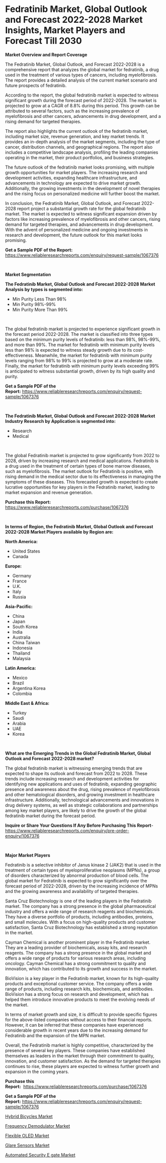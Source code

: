 <p><h1>Fedratinib Market, Global Outlook and Forecast 2022-2028 Market Insights, Market Players and Forecast Till 2030</h1></p><p><strong>Market Overview and Report Coverage</strong></p>
<p><p>The Fedratinib Market, Global Outlook, and Forecast 2022-2028 is a comprehensive report that analyzes the global market for fedratinib, a drug used in the treatment of various types of cancers, including myelofibrosis. The report provides a detailed analysis of the current market scenario and future prospects of fedratinib.</p><p>According to the report, the global fedratinib market is expected to witness significant growth during the forecast period of 2022-2028. The market is projected to grow at a CAGR of 8.8% during this period. This growth can be attributed to several factors, such as the increasing prevalence of myelofibrosis and other cancers, advancements in drug development, and a rising demand for targeted therapies.</p><p>The report also highlights the current outlook of the fedratinib market, including market size, revenue generation, and key market trends. It provides an in-depth analysis of the market segments, including the type of cancer, distribution channels, and geographical regions. The report also includes a competitive landscape analysis, profiling the leading companies operating in the market, their product portfolios, and business strategies.</p><p>The future outlook of the fedratinib market looks promising, with multiple growth opportunities for market players. The increasing research and development activities, expanding healthcare infrastructure, and advancements in technology are expected to drive market growth. Additionally, the growing investments in the development of novel therapies and the rising focus on personalized medicine will further boost the market.</p><p>In conclusion, the Fedratinib Market, Global Outlook, and Forecast 2022-2028 report project a substantial growth rate for the global fedratinib market. The market is expected to witness significant expansion driven by factors like increasing prevalence of myelofibrosis and other cancers, rising demand for targeted therapies, and advancements in drug development. With the advent of personalized medicine and ongoing investments in research and development, the future outlook for this market looks promising.</p></p>
<p><strong>Get a Sample PDF of the Report:</strong> <a href="https://www.reliableresearchreports.com/enquiry/request-sample/1067376">https://www.reliableresearchreports.com/enquiry/request-sample/1067376</a></p>
<p>&nbsp;</p>
<p><strong>Market Segmentation</strong></p>
<p><strong>The Fedratinib Market, Global Outlook and Forecast 2022-2028 Market Analysis by types is segmented into:</strong></p>
<p><ul><li>Min Purity Less Than 98%</li><li>Min Purity 98%-99%</li><li>Min Purity More Than 99%</li></ul></p>
<p>&nbsp;</p>
<p><p>The global fedratinib market is projected to experience significant growth in the forecast period 2022-2028. The market is classified into three types based on the minimum purity levels of fedratinib: less than 98%, 98%-99%, and more than 99%. The market for fedratinib with minimum purity levels less than 98% is expected to witness steady growth due to its cost-effectiveness. Meanwhile, the market for fedratinib with minimum purity levels ranging from 98% to 99% is projected to grow at a moderate rate. Finally, the market for fedratinib with minimum purity levels exceeding 99% is anticipated to witness substantial growth, driven by its high quality and purity.</p></p>
<p><strong>Get a Sample PDF of the Report:</strong>&nbsp;<a href="https://www.reliableresearchreports.com/enquiry/request-sample/1067376">https://www.reliableresearchreports.com/enquiry/request-sample/1067376</a></p>
<p>&nbsp;</p>
<p><strong>The Fedratinib Market, Global Outlook and Forecast 2022-2028 Market Industry Research by Application is segmented into:</strong></p>
<p><ul><li>Research</li><li>Medical</li></ul></p>
<p>&nbsp;</p>
<p><p>The global Fedratinib market is projected to grow significantly from 2022 to 2028, driven by increasing research and medical applications. Fedratinib is a drug used in the treatment of certain types of bone marrow diseases, such as myelofibrosis. The market outlook for Fedratinib is positive, with rising demand in the medical sector due to its effectiveness in managing the symptoms of these diseases. This forecasted growth is expected to create lucrative opportunities for key players in the Fedratinib market, leading to market expansion and revenue generation.</p></p>
<p><strong>Purchase this Report:</strong>&nbsp; <a href="https://www.reliableresearchreports.com/purchase/1067376">https://www.reliableresearchreports.com/purchase/1067376</a></p>
<p>&nbsp;</p>
<p><strong>In terms of Region, the Fedratinib Market, Global Outlook and Forecast 2022-2028 Market Players available by Region are:</strong></p>
<p>
    <p> <strong> North America: </strong>
        <ul>
            <li>United States</li>
            <li>Canada</li>
        </ul>
        </p> 
    <p> <strong> Europe: </strong>
        <ul>
            <li>Germany</li>
            <li>France</li>
            <li>U.K.</li>
            <li>Italy</li>
            <li>Russia</li>
        </ul>
        </p> 
    <p> <strong> Asia-Pacific: </strong>
        <ul>
            <li>China</li>
            <li>Japan</li>
            <li>South Korea</li>
            <li>India</li>
            <li>Australia</li>
            <li>China Taiwan</li>
            <li>Indonesia</li>
            <li>Thailand</li>
            <li>Malaysia</li>
        </ul>
        </p> 
    <p> <strong> Latin America: </strong>
        <ul>
            <li>Mexico</li>
            <li>Brazil</li>
            <li>Argentina Korea</li>
            <li>Colombia</li>
        </ul>
        </p> 
    <p> <strong> Middle East & Africa: </strong>
        <ul>
            <li>Turkey</li>
            <li>Saudi</li>
            <li>Arabia</li>
            <li>UAE</li>
            <li>Korea</li>
        </ul>
    </p>
    </p>
<p>&nbsp;</p>
<p><strong>What are the Emerging Trends in the Global Fedratinib Market, Global Outlook and Forecast 2022-2028 market?</strong></p>
<p><p>The global fedratinib market is witnessing emerging trends that are expected to shape its outlook and forecast from 2022 to 2028. These trends include increasing research and development activities for identifying new applications and uses of fedratinib, expanding geographic presence and awareness about the drug, rising prevalence of myelofibrosis and other hematological disorders, and growing investment in healthcare infrastructure. Additionally, technological advancements and innovations in drug delivery systems, as well as strategic collaborations and partnerships among key market players, are likely to drive the growth of the global fedratinib market during the forecast period.</p></p>
<p><strong>Inquire or Share Your Questions If Any Before Purchasing This Report</strong>- <a href="https://www.reliableresearchreports.com/enquiry/pre-order-enquiry/1067376">https://www.reliableresearchreports.com/enquiry/pre-order-enquiry/1067376</a></p>
<p>&nbsp;</p>
<p><strong>Major Market Players</strong></p>
<p><p>Fedratinib is a selective inhibitor of Janus kinase 2 (JAK2) that is used in the treatment of certain types of myeloproliferative neoplasms (MPNs), a group of disorders characterized by abnormal production of blood cells. The global market for Fedratinib is expected to grow significantly over the forecast period of 2022-2028, driven by the increasing incidence of MPNs and the growing awareness and availability of targeted therapies.</p><p>Santa Cruz Biotechnology is one of the leading players in the Fedratinib market. The company has a strong presence in the global pharmaceutical industry and offers a wide range of research reagents and biochemicals. They have a diverse portfolio of products, including antibodies, proteins, and small molecules. With a focus on high-quality products and customer satisfaction, Santa Cruz Biotechnology has established a strong reputation in the market.</p><p>Cayman Chemical is another prominent player in the Fedratinib market. They are a leading provider of biochemicals, assay kits, and research reagents. The company has a strong presence in the global market and offers a wide range of products for various research areas, including oncology. Cayman Chemical has a strong commitment to quality and innovation, which has contributed to its growth and success in the market.</p><p>BioVision is a key player in the Fedratinib market, known for its high-quality products and exceptional customer service. The company offers a wide range of products, including research kits, biochemicals, and antibodies. BioVision has a strong focus on research and development, which has helped them introduce innovative products to meet the evolving needs of the market.</p><p>In terms of market growth and size, it is difficult to provide specific figures for the above-listed companies without access to their financial reports. However, it can be inferred that these companies have experienced considerable growth in recent years due to the increasing demand for Fedratinib and the expansion of the MPN market.</p><p>Overall, the Fedratinib market is highly competitive, characterized by the presence of several key players. These companies have established themselves as leaders in the market through their commitment to quality, innovation, and customer satisfaction. As the demand for targeted therapies continues to rise, these players are expected to witness further growth and expansion in the coming years.</p></p>
<p><strong>Purchase this Report:</strong>&nbsp;&nbsp;<a href="https://www.reliableresearchreports.com/purchase/1067376">https://www.reliableresearchreports.com/purchase/1067376</a></p>
<p></p>
<p><strong>Get a Sample PDF of the Report:</strong>&nbsp;<a href="https://www.reliableresearchreports.com/enquiry/request-sample/1067376">https://www.reliableresearchreports.com/enquiry/request-sample/1067376</a></p>
<p><p><a href="https://medium.com/@bulk.cream.roll/hybrid-bicycles-market-size-growth-forecast-2023-2030-b18e27474fb8">Hybrid Bicycles Market</a></p><p><a href="https://www.linkedin.com/pulse/frequency-demodulator-market-research-report-provides-n9qwe/">Frequency Demodulator Market</a></p><p><a href="https://www.linkedin.com/pulse/flexible-oled-market-research-report-unlocks-analysis-vfvke/">Flexible OLED Market</a></p><p><a href="https://www.reportprime.com/glare-sensors-r5427">Glare Sensors Market</a></p><p><a href="https://www.reportprime.com/automated-security-e-gate-r5428">Automated Security E gate Market</a></p></p>